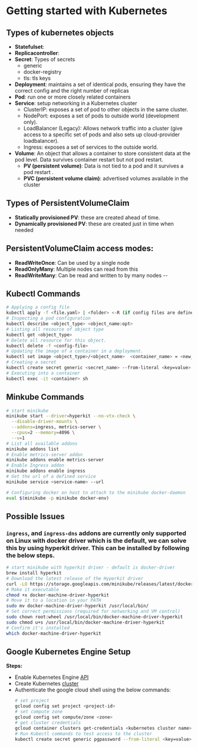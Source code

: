 # Getting started with Kubernetes

## Types of kubernetes objects
- **Statefulset**:
- **Replicacontroller**:
- **Secret**: Types of secrets
    * generic 
    * docker-registry   
    * tls: tls keys
- **Deployment**: maintains a set of identical pods, ensuring they have the correct config and the right number of replicas
- **Pod**: run one or more closely related containers
- **Service**: setup networking in a Kubernetes cluster
    * ClusterIP: exposes a set of pod to other objects in the same cluster.
    * NodePort: exposes a set of pods to outside world (development only).
    * LoadBalancer (Legacy): Allows network traffic into a cluster (give access to a specific set of pods and also sets up cloud-provider loadbalancer).
    * Ingress: exposes a set of services to the outside world.
- **Volume**: An object that allows a container to store consistent data at the pod level. Data survives container restart but not pod restart.
    * **PV (persistent volume)**: Data is not tied to a pod and it survives a pod restart .
    * **PVC (persistent volume claim)**: advertised volumes available in the cluster

## Types of PersistentVolumeClaim
* **Statically provisioned PV**: these are created ahead of time.
* **Dynamically provisioned PV**: these are created just in time when needed

## PersistentVolumeClaim access modes:
* **ReadWriteOnce**: Can be used by a single node
* **ReadOnlyMany**: Multiple nodes can read from this
* **ReadWriteMany**: Can be read and written to by many nodes
--

## Kubectl Commands
```bash
# Applying a config file
kubectl apply -f <file.yaml> | <folder> <-R (if config files are defined in subfolders)>
# Inspecting a pod configuration
kubectl describe <object_type> <object_name:opt>
# Listing all resource of object type
kubectl get <object_type>
# Delete all resource for this object.
kubectl delete -f <config-file>
# Updating the image of a container in a deployment.
kubectl set image <object_type>/<object_name>  <container_name> = <new_image>
# Creating a secret
kubectl create secret generic <secret_name> --from-literal <key=value>
# Executing into a container
kubectl exec -it <container> sh
```


## Minkube Commands

```bash
# start minikube
minikube start --driver=hyperkit --no-vtx-check \
  --disable-driver-mounts \
  --addons=ingress, metrics-server \
  --cpus=2 --memory=4096 \
  --v=1
# List all available addons
minikube addons list
# Enable metrics-server addon
minikube addons enable metrics-server
# Enable Ingress addon
minikube addons enable ingress
# Get the url of a defined service
minikube service <service-name> --url

# Configuring docker on host to attach to the minikube docker-daemon
eval $(minikube -p minikube docker-env)
```

## Possible Issues
### `ingress`, and `ingress-dns` addons are currently only supported on Linux with docker driver which is the default, we can solve this by using hyperkit driver. This can be installed by following the below steps.
```bash
# start minikube with hyperkit driver - default is docker-driver
brew install hyperkit
# Download the latest release of the Hyperkit driver
curl -LO https://storage.googleapis.com/minikube/releases/latest/docker-machine-driver-hyperkit
# Make it executable
chmod +x docker-machine-driver-hyperkit
# Move it to a location in your PATH
sudo mv docker-machine-driver-hyperkit /usr/local/bin/
# Set correct permissions (required for networking and VM control)
sudo chown root:wheel /usr/local/bin/docker-machine-driver-hyperkit
sudo chmod u+s /usr/local/bin/docker-machine-driver-hyperkit
# Confirm it's installed
which docker-machine-driver-hyperkit
```


## Google Kubernetes Engine Setup
**Steps:**
* Enable Kubernetes Engine <a href='https://console.cloud.google.com/marketplace/product/google/container.googleapis.com?q=search&referrer=search&inv=1&invt=Ab3KvA&project=concise-quarter-466411-d9&pli=1'>API</a>
* Create Kubernetes <a href='https://console.cloud.google.com/kubernetes/list/overview?inv=1&invt=Ab3KvA&project=concise-quarter-466411-d9'>cluster</a>
* Authenticate the google cloud shell using the below commands:
    ```bash
    # set project
    gcloud config set project <project-id>
    # set compute zone
    gcloud config set compute/zone <zone>
    # get cluster credentials
    gcloud container clusters get-credentials <kubernetes cluster name>
    # Run Kubectl commands to test access to the cluster
    kubectl create secret generic pgpassword --from-literal <key=value>
    ```
